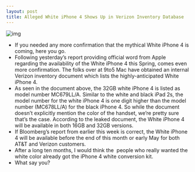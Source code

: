 ```yaml
---
layout: post
title: Alleged White iPhone 4 Shows Up in Verizon Inventory Database
---
```

![img](http://media.idownloadblog.com/wp-content/uploads/2011/04/White-iPhone-Verizon.jpg)
* If you needed any more confirmation that the mythical White iPhone 4 is coming, here you go.
* Following yesterday’s report providing official word from Apple regarding the availability of the White iPhone 4 this Spring, comes even more confirmation. The folks over at 9to5 Mac have obtained an internal Verizon inventory document which lists the highly-anticipated White iPhone 4. 
* As seen in the document above, the 32GB white iPhone 4 is listed as model number MC679LL/A. Similar to the white and black iPad 2s, the model number for the white iPhone 4 is one digit higher than the model number (MC678LL/A) for the black iPhone 4. So while the document doesn’t explicitly mention the color of the handset, we’re pretty sure that’s the case. According to the leaked document, the White iPhone 4 will be available in both 16GB and 32GB versions.
* If Bloomberg’s report from earlier this week is correct, the White iPhone 4 will be available before the end of this month or early May for both AT&T and Verizon customers.
* After a long ten months, I would think the  people who really wanted the white color already got the iPhone 4 white conversion kit.
* What say you?

